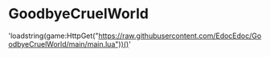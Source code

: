 # GoodbyeCruelWorld

'loadstring(game:HttpGet("https://raw.githubusercontent.com/EdocEdoc/GoodbyeCruelWorld/main/main.lua"))()'
